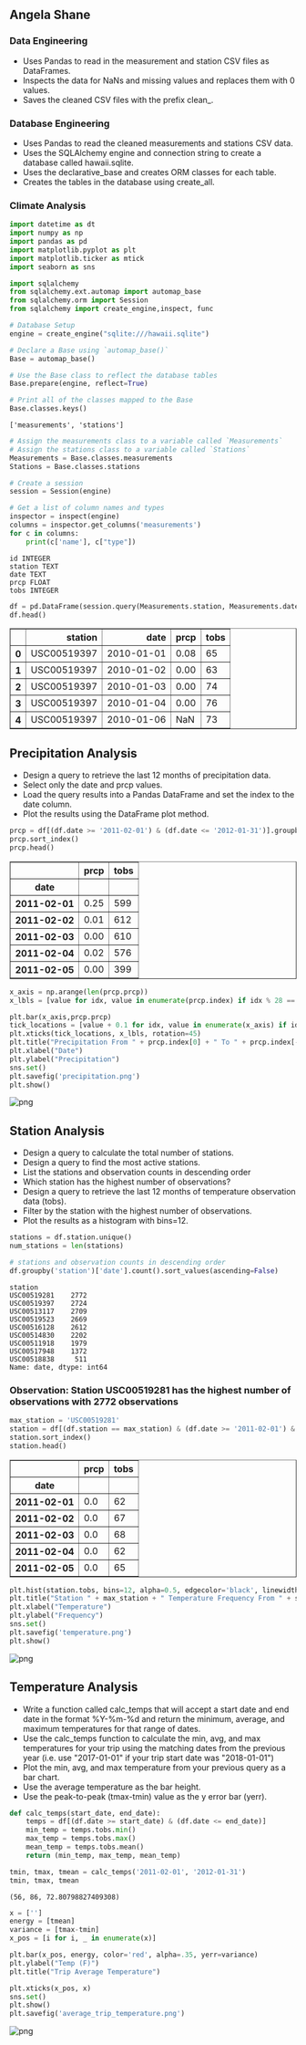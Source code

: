 
## Angela Shane



### Data Engineering

* Uses Pandas to read in the measurement and station CSV files as DataFrames.
* Inspects the data for NaNs and missing values and replaces them with 0 values.
* Saves the cleaned CSV files with the prefix clean_.


### Database Engineering

* Uses Pandas to read the cleaned measurements and stations CSV data.
* Uses the SQLAlchemy engine and connection string to create a database called hawaii.sqlite.
* Uses the declarative_base and creates ORM classes for each table.
* Creates the tables in the database using create_all.


### Climate Analysis


```python
import datetime as dt
import numpy as np
import pandas as pd
import matplotlib.pyplot as plt
import matplotlib.ticker as mtick
import seaborn as sns

import sqlalchemy
from sqlalchemy.ext.automap import automap_base
from sqlalchemy.orm import Session
from sqlalchemy import create_engine,inspect, func
```


```python
# Database Setup
engine = create_engine("sqlite:///hawaii.sqlite")
```


```python
# Declare a Base using `automap_base()`
Base = automap_base()
```


```python
# Use the Base class to reflect the database tables
Base.prepare(engine, reflect=True)
```


```python
# Print all of the classes mapped to the Base
Base.classes.keys()
```




    ['measurements', 'stations']




```python
# Assign the measurements class to a variable called `Measurements`
# Assign the stations class to a variable called `Stations`
Measurements = Base.classes.measurements
Stations = Base.classes.stations
```


```python
# Create a session
session = Session(engine)
```


```python
# Get a list of column names and types
inspector = inspect(engine)
columns = inspector.get_columns('measurements')
for c in columns:
    print(c['name'], c["type"])
```

    id INTEGER
    station TEXT
    date TEXT
    prcp FLOAT
    tobs INTEGER
    


```python
df = pd.DataFrame(session.query(Measurements.station, Measurements.date, Measurements.prcp, Measurements.tobs).all())
df.head()
```




<div>
<table border="1" class="dataframe">
  <thead>
    <tr style="text-align: right;">
      <th></th>
      <th>station</th>
      <th>date</th>
      <th>prcp</th>
      <th>tobs</th>
    </tr>
  </thead>
  <tbody>
    <tr>
      <th>0</th>
      <td>USC00519397</td>
      <td>2010-01-01</td>
      <td>0.08</td>
      <td>65</td>
    </tr>
    <tr>
      <th>1</th>
      <td>USC00519397</td>
      <td>2010-01-02</td>
      <td>0.00</td>
      <td>63</td>
    </tr>
    <tr>
      <th>2</th>
      <td>USC00519397</td>
      <td>2010-01-03</td>
      <td>0.00</td>
      <td>74</td>
    </tr>
    <tr>
      <th>3</th>
      <td>USC00519397</td>
      <td>2010-01-04</td>
      <td>0.00</td>
      <td>76</td>
    </tr>
    <tr>
      <th>4</th>
      <td>USC00519397</td>
      <td>2010-01-06</td>
      <td>NaN</td>
      <td>73</td>
    </tr>
  </tbody>
</table>
</div>



## Precipitation Analysis
* Design a query to retrieve the last 12 months of precipitation data.
* Select only the date and prcp values.
* Load the query results into a Pandas DataFrame and set the index to the date column.
* Plot the results using the DataFrame plot method.


```python
prcp = df[(df.date >= '2011-02-01') & (df.date <= '2012-01-31')].groupby(['date']).sum()
prcp.sort_index()
prcp.head()
```




<div>
<table border="1" class="dataframe">
  <thead>
    <tr style="text-align: right;">
      <th></th>
      <th>prcp</th>
      <th>tobs</th>
    </tr>
    <tr>
      <th>date</th>
      <th></th>
      <th></th>
    </tr>
  </thead>
  <tbody>
    <tr>
      <th>2011-02-01</th>
      <td>0.25</td>
      <td>599</td>
    </tr>
    <tr>
      <th>2011-02-02</th>
      <td>0.01</td>
      <td>612</td>
    </tr>
    <tr>
      <th>2011-02-03</th>
      <td>0.00</td>
      <td>610</td>
    </tr>
    <tr>
      <th>2011-02-04</th>
      <td>0.02</td>
      <td>576</td>
    </tr>
    <tr>
      <th>2011-02-05</th>
      <td>0.00</td>
      <td>399</td>
    </tr>
  </tbody>
</table>
</div>




```python
x_axis = np.arange(len(prcp.prcp))
x_lbls = [value for idx, value in enumerate(prcp.index) if idx % 28 == 0]
```


```python
plt.bar(x_axis,prcp.prcp)
tick_locations = [value + 0.1 for idx, value in enumerate(x_axis) if idx % 28 == 0]
plt.xticks(tick_locations, x_lbls, rotation=45)
plt.title("Precipitation From " + prcp.index[0] + " To " + prcp.index[-1])
plt.xlabel("Date")
plt.ylabel("Precipitation")
sns.set()
plt.savefig('precipitation.png')
plt.show()
```


![png](output_16_0.png)


## Station Analysis

* Design a query to calculate the total number of stations.
* Design a query to find the most active stations.
* List the stations and observation counts in descending order
* Which station has the highest number of observations?
* Design a query to retrieve the last 12 months of temperature observation data (tobs).
* Filter by the station with the highest number of observations.
* Plot the results as a histogram with bins=12.


```python
stations = df.station.unique()
num_stations = len(stations)
```


```python
# stations and observation counts in descending order
df.groupby('station')['date'].count().sort_values(ascending=False)
```




    station
    USC00519281    2772
    USC00519397    2724
    USC00513117    2709
    USC00519523    2669
    USC00516128    2612
    USC00514830    2202
    USC00511918    1979
    USC00517948    1372
    USC00518838     511
    Name: date, dtype: int64



### Observation: Station USC00519281 has the highest number of observations with 2772 observations


```python
max_station = 'USC00519281'
station = df[(df.station == max_station) & (df.date >= '2011-02-01') & (df.date <= '2012-01-31') ].groupby(['date']).sum()
station.sort_index()
station.head()
```




<div>
<table border="1" class="dataframe">
  <thead>
    <tr style="text-align: right;">
      <th></th>
      <th>prcp</th>
      <th>tobs</th>
    </tr>
    <tr>
      <th>date</th>
      <th></th>
      <th></th>
    </tr>
  </thead>
  <tbody>
    <tr>
      <th>2011-02-01</th>
      <td>0.0</td>
      <td>62</td>
    </tr>
    <tr>
      <th>2011-02-02</th>
      <td>0.0</td>
      <td>67</td>
    </tr>
    <tr>
      <th>2011-02-03</th>
      <td>0.0</td>
      <td>68</td>
    </tr>
    <tr>
      <th>2011-02-04</th>
      <td>0.0</td>
      <td>62</td>
    </tr>
    <tr>
      <th>2011-02-05</th>
      <td>0.0</td>
      <td>65</td>
    </tr>
  </tbody>
</table>
</div>




```python
plt.hist(station.tobs, bins=12, alpha=0.5, edgecolor='black', linewidth='1')
plt.title("Station " + max_station + " Temperature Frequency From " + station.index[0] + " To " + station.index[-1])
plt.xlabel("Temperature")
plt.ylabel("Frequency")
sns.set()
plt.savefig('temperature.png')
plt.show()
```


![png](output_22_0.png)


## Temperature Analysis
* Write a function called calc_temps that will accept a start date and end date in the format %Y-%m-%d and return the minimum, average, and maximum temperatures for that range of dates.
* Use the calc_temps function to calculate the min, avg, and max temperatures for your trip using the matching dates from the previous year (i.e. use "2017-01-01" if your trip start date was "2018-01-01")
* Plot the min, avg, and max temperature from your previous query as a bar chart.
* Use the average temperature as the bar height.
* Use the peak-to-peak (tmax-tmin) value as the y error bar (yerr).


```python
def calc_temps(start_date, end_date):
    temps = df[(df.date >= start_date) & (df.date <= end_date)]
    min_temp = temps.tobs.min()
    max_temp = temps.tobs.max()
    mean_temp = temps.tobs.mean()
    return (min_temp, max_temp, mean_temp)
```


```python
tmin, tmax, tmean = calc_temps('2011-02-01', '2012-01-31')
tmin, tmax, tmean
```




    (56, 86, 72.80798827409308)




```python
x = ['']
energy = [tmean]
variance = [tmax-tmin]
x_pos = [i for i, _ in enumerate(x)]

plt.bar(x_pos, energy, color='red', alpha=.35, yerr=variance)
plt.ylabel("Temp (F)")
plt.title("Trip Average Temperature")

plt.xticks(x_pos, x)
sns.set()
plt.show()
plt.savefig('average_trip_temperature.png')
```


![png](output_26_0.png)



```python

```
